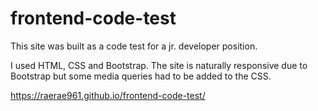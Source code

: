 # frontend-code-test

This site was built as a code test for a jr. developer position.

I used HTML, CSS and Bootstrap.
The site is naturally responsive due to Bootstrap but some media queries had to be added to the CSS.

https://raerae961.github.io/frontend-code-test/
